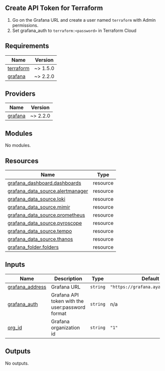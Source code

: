 ## Create API Token for Terraform

1. Go on the Grafana URL and create a user named `terraform` with Admin permissions.
2. Set grafana_auth to `terraform:<password>` in Terraform Cloud

<!-- BEGINNING OF PRE-COMMIT-TERRAFORM DOCS HOOK -->
## Requirements

| Name | Version |
|------|---------|
| <a name="requirement_terraform"></a> [terraform](#requirement\_terraform) | ~> 1.5.0 |
| <a name="requirement_grafana"></a> [grafana](#requirement\_grafana) | ~> 2.2.0 |

## Providers

| Name | Version |
|------|---------|
| <a name="provider_grafana"></a> [grafana](#provider\_grafana) | ~> 2.2.0 |

## Modules

No modules.

## Resources

| Name | Type |
|------|------|
| [grafana_dashboard.dashboards](https://registry.terraform.io/providers/grafana/grafana/latest/docs/resources/dashboard) | resource |
| [grafana_data_source.alertmanager](https://registry.terraform.io/providers/grafana/grafana/latest/docs/resources/data_source) | resource |
| [grafana_data_source.loki](https://registry.terraform.io/providers/grafana/grafana/latest/docs/resources/data_source) | resource |
| [grafana_data_source.mimir](https://registry.terraform.io/providers/grafana/grafana/latest/docs/resources/data_source) | resource |
| [grafana_data_source.prometheus](https://registry.terraform.io/providers/grafana/grafana/latest/docs/resources/data_source) | resource |
| [grafana_data_source.pyroscope](https://registry.terraform.io/providers/grafana/grafana/latest/docs/resources/data_source) | resource |
| [grafana_data_source.tempo](https://registry.terraform.io/providers/grafana/grafana/latest/docs/resources/data_source) | resource |
| [grafana_data_source.thanos](https://registry.terraform.io/providers/grafana/grafana/latest/docs/resources/data_source) | resource |
| [grafana_folder.folders](https://registry.terraform.io/providers/grafana/grafana/latest/docs/resources/folder) | resource |

## Inputs

| Name | Description | Type | Default | Required |
|------|-------------|------|---------|:--------:|
| <a name="input_grafana_address"></a> [grafana\_address](#input\_grafana\_address) | Grafana URL | `string` | `"https://grafana.ayanides.cloud"` | no |
| <a name="input_grafana_auth"></a> [grafana\_auth](#input\_grafana\_auth) | Grafana API token with the user:password format | `string` | n/a | yes |
| <a name="input_org_id"></a> [org\_id](#input\_org\_id) | Grafana organization id | `string` | `"1"` | no |

## Outputs

No outputs.
<!-- END OF PRE-COMMIT-TERRAFORM DOCS HOOK -->